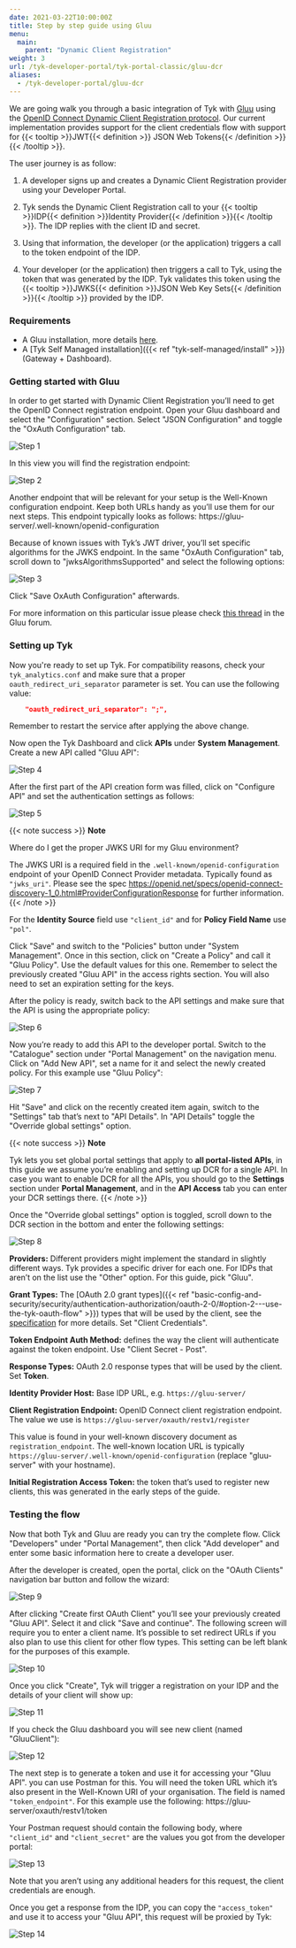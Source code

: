 ```yaml
---
date: 2021-03-22T10:00:00Z
title: Step by step guide using Gluu
menu:
  main:
    parent: "Dynamic Client Registration"
weight: 3 
url: /tyk-developer-portal/tyk-portal-classic/gluu-dcr
aliases:
  - /tyk-developer-portal/gluu-dcr
---
```


We are going walk you through a basic integration of Tyk with [Gluu](https://gluu.org/) using the [OpenID Connect Dynamic Client Registration protocol](https://tools.ietf.org/html/rfc7591). Our current implementation provides support for the client credentials flow with support for {{< tooltip >}}JWT{{< definition >}} JSON Web Tokens{{< /definition >}}{{< /tooltip >}}. 

The user journey is as follow:

1. A developer signs up and creates a Dynamic Client Registration provider using your Developer Portal.

2. Tyk sends the Dynamic Client Registration call to your {{< tooltip >}}IDP{{< definition >}}Identity Provider{{< /definition >}}{{< /tooltip >}}. The IDP replies with the client ID and secret.

3. Using that information, the developer (or the application) triggers a call to the token endpoint of the IDP.

4. Your developer (or the application) then triggers a call to Tyk, using the token that was generated by the IDP. Tyk validates this token using the {{< tooltip >}}JWKS{{< definition >}}JSON Web Key Sets{{< /definition >}}{{< /tooltip >}} provided by the IDP.

### Requirements

- A Gluu installation, more details [here](https://gluu.org/get-started/).
- A [Tyk Self Managed installation]({{< ref "tyk-self-managed/install" >}}) (Gateway + Dashboard).

### Getting started with Gluu

In order to get started with Dynamic Client Registration you’ll need to get the OpenID Connect registration endpoint. Open your Gluu dashboard and select the "Configuration" section. Select "JSON Configuration" and toggle the "OxAuth Configuration" tab.

![Step 1](img/dcr/gluu/step_1.png)

In this view you will find the registration endpoint:

![Step 2](img/dcr/gluu/step_2.png)

Another endpoint that will be relevant for your setup is the Well-Known configuration endpoint. Keep both URLs handy as you’ll use them for our next steps. This endpoint typically looks as follows: https://gluu-server/.well-known/openid-configuration

Because of known issues with Tyk’s JWT driver, you’ll set specific algorithms for the JWKS endpoint. In the same "OxAuth Configuration" tab, scroll down to "jwksAlgorithmsSupported" and select the following options:

![Step 3](img/dcr/gluu/step_3.png)

Click "Save OxAuth Configuration" afterwards.

For more information on this particular issue please check [this thread](https://support.gluu.org/authentication/8780/wrong-size-of-ec-x-value-in-jwks_uri-while-using-openid/) in the Gluu forum.

### Setting up Tyk

Now you're ready to set up Tyk. For compatibility reasons, check your `tyk_analytics.conf` and make sure that a proper `oauth_redirect_uri_separator` parameter is set. You can use the following value:

```json
    "oauth_redirect_uri_separator": ";",
```

Remember to restart the service after applying the above change.

Now open the Tyk Dashboard and click **APIs** under **System Management**. Create a new API called "Gluu API":

![Step 4](img/dcr/gluu/step_4.png)

After the first part of the API creation form was filled, click on "Configure API" and set the authentication settings as follows:

![Step 5](img/dcr/gluu/step_5.png)

{{< note success >}}
**Note**  

Where do I get the proper JWKS URI for my Gluu environment?

The JWKS URI is a required field in the `.well-known/openid-configuration` endpoint of your OpenID Connect Provider metadata. Typically found as `"jwks_uri"`. Please see the spec https://openid.net/specs/openid-connect-discovery-1_0.html#ProviderConfigurationResponse for further information.
{{< /note >}}

For the **Identity Source** field use `"client_id"` and for **Policy Field Name** use `"pol"`.

Click "Save" and switch to the "Policies" button under "System Management". Once in this section, click on "Create a Policy" and call it "Gluu Policy". Use the default values for this one. Remember to select the previously created "Gluu API" in the access rights section. You will also need to set an expiration setting for the keys.

After the policy is ready, switch back to the API settings and make sure that the API is using the appropriate policy:

![Step 6](img/dcr/gluu/step_6.png)

Now you’re ready to add this API to the developer portal. Switch to the "Catalogue" section under "Portal Management" on the navigation menu. Click on "Add New API", set a name for it and select the newly created policy. For this example use "Gluu Policy":

![Step 7](img/dcr/gluu/step_7.png)

Hit "Save" and click on the recently created item again, switch to the "Settings" tab that’s next to "API Details". In "API Details" toggle the "Override global settings" option.

{{< note success >}}
**Note**  

Tyk lets you set global portal settings that apply to **all portal-listed APIs**, in this guide we assume you’re enabling and setting up DCR for a single API. In case you want to enable DCR for all the APIs, you should go to the **Settings** section under **Portal Management**, and in the **API Access** tab you can enter your DCR settings there.
{{< /note >}}

Once the "Override global settings" option is toggled, scroll down to the DCR section in the bottom and enter the following settings:

![Step 8](img/dcr/gluu/step_8.png)

**Providers:** Different providers might implement the standard in slightly different ways. Tyk provides a specific driver for each one. For IDPs that aren’t on the list use the "Other" option. For this guide, pick "Gluu".

**Grant Types:** The [OAuth 2.0 grant types]({{< ref "basic-config-and-security/security/authentication-authorization/oauth-2-0/#option-2---use-the-tyk-oauth-flow" >}}) types that will be used by the client, see the [specification](https://openid.net/specs/openid-connect-registration-1_0.html#rfc.section.2) for more details. Set "Client Credentials".

**Token Endpoint Auth Method:** defines the way the client will authenticate against the token endpoint. Use "Client Secret - Post".

**Response Types:** OAuth 2.0 response types that will be used by the client. Set **Token**.

**Identity Provider Host:** Base IDP URL, e.g. `https://gluu-server/`

**Client Registration Endpoint:** OpenID Connect client registration endpoint. The value we use is `https://gluu-server/oxauth/restv1/register`

This value is found in your well-known discovery document as `registration_endpoint`. The well-known location URL is typically `https://gluu-server/.well-known/openid-configuration` (replace "gluu-server" with your hostname).

**Initial Registration Access Token:** the token that’s used to register new clients, this was generated in the early steps of the guide.

### Testing the flow

Now that both Tyk and Gluu are ready you can try the complete flow. Click "Developers" under "Portal Management", then click "Add developer" and enter some basic information here to create a developer user.

After the developer is created, open the portal, click on the "OAuth Clients" navigation bar button and follow the wizard:

![Step 9](img/dcr/gluu/step_9.png)

After clicking "Create first OAuth Client" you’ll see your previously created "Gluu API". Select it and click "Save and continue". The following screen will require you to enter a client name. It’s possible to set redirect URLs if you also plan to use this client for other flow types. This setting can be left blank for the purposes of this example.

![Step 10](img/dcr/gluu/step_10.png)

Once you click "Create", Tyk will trigger a registration on your IDP and the details of your client will show up:

![Step 11](img/dcr/gluu/step_11.png)

If you check the Gluu dashboard you will see new client (named "GluuClient"):

![Step 12](img/dcr/gluu/step_12.png)

The next step is to generate a token and use it for accessing your "Gluu API". you can use Postman for this. You will need the token URL which it’s also present in the Well-Known URI of your organisation. The field is named `"token_endpoint"`.
For this example use the following: https://gluu-server/oxauth/restv1/token

Your Postman request should contain the following body, where `"client_id"` and `"client_secret"` are the values you got from the developer portal:

![Step 13](img/dcr/gluu/step_13.png)

Note that you aren’t using any additional headers for this request, the client credentials are enough.

Once you get a response from the IDP, you can copy the `"access_token"` and use it to access your "Gluu API", this request will be proxied by Tyk:

![Step 14](img/dcr/gluu/step_14.png)

